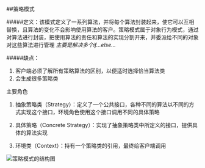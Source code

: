 ##策略模式

#####定义：该模式定义了一系列算法，并将每个算法封装起来，使它可以互相替换，且算法的变化不会影响使用算法的客户。策略模式属于对象行为模式，通过对算法进行封装，把使用算法的责任和算法的实现分割开来，并委派给不同的对象对这些算法进行管理
*主要是解决多个if...else...*

#####缺点：
1. 客户端必须了解所有策略算法的区别，以便适时选择恰当算法类
2. 会生成很多策略类

主要角色
1. 抽象策略类（Strategy）：定义了一个公共接口，各种不同的算法以不同的方式实现这个接口，环境角色使用这个接口调用不同的具体策略

2. 具体策略（Concrete Strategy）：实现了抽象策略类中所定义的接口，提供具体的算法实现

3. 环境类（Context）：持有一个策略类的引用，最终给客户端调用

![策略模式的结构图](http://c.biancheng.net/uploads/allimg/181116/3-1Q116103K1205.gif "策略模式的结构图")